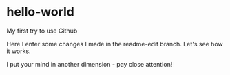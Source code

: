 # hello-world
My first try to use Github

Here I enter some changes I made in the readme-edit branch. Let's see how it works.

I put your mind in another dimension - pay close attention!
